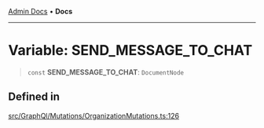 [Admin Docs](/) • **Docs**

***

# Variable: SEND\_MESSAGE\_TO\_CHAT

> `const` **SEND\_MESSAGE\_TO\_CHAT**: `DocumentNode`

## Defined in

[src/GraphQl/Mutations/OrganizationMutations.ts:126](https://github.com/PalisadoesFoundation/talawa-admin/blob/main/src/GraphQl/Mutations/OrganizationMutations.ts#L126)
